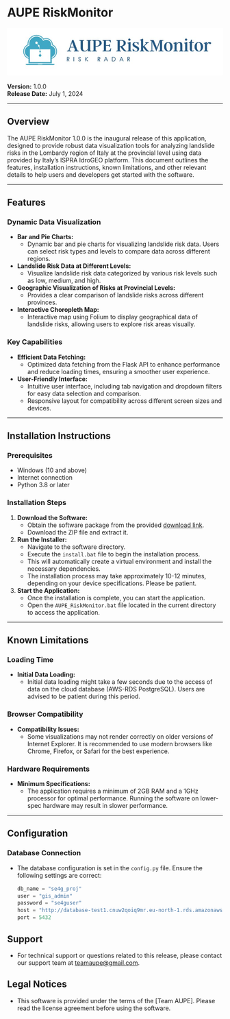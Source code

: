 # AUPE RiskMonitor

![AUPE RiskMonitor Logo](assets/logo2.jpg)

**Version:** 1.0.0  
**Release Date:** July 1, 2024

---

## Overview
The AUPE RiskMonitor 1.0.0 is the inaugural release of this application, designed to provide robust data visualization tools for analyzing landslide risks in the Lombardy region of Italy at the provincial level using data provided by Italy’s ISPRA IdroGEO platform. This document outlines the features, installation instructions, known limitations, and other relevant details to help users and developers get started with the software.

---

## Features

### Dynamic Data Visualization
- **Bar and Pie Charts:**
  - Dynamic bar and pie charts for visualizing landslide risk data. Users can select risk types and levels to compare data across different regions.
- **Landslide Risk Data at Different Levels:**
  - Visualize landslide risk data categorized by various risk levels such as low, medium, and high.
- **Geographic Visualization of Risks at Provincial Levels:**
  - Provides a clear comparison of landslide risks across different provinces.
- **Interactive Choropleth Map:**
  - Interactive map using Folium to display geographical data of landslide risks, allowing users to explore risk areas visually.

### Key Capabilities
- **Efficient Data Fetching:**
  - Optimized data fetching from the Flask API to enhance performance and reduce loading times, ensuring a smoother user experience.
- **User-Friendly Interface:**
  - Intuitive user interface, including tab navigation and dropdown filters for easy data selection and comparison.
  - Responsive layout for compatibility across different screen sizes and devices.

---

## Installation Instructions

### Prerequisites
- Windows (10 and above)
- Internet connection
- Python 3.8 or later

### Installation Steps
1. **Download the Software:**
   - Obtain the software package from the provided [download link](https://github.com/Black-Lights/AUPE.git).
   - Download the ZIP file and extract it.
2. **Run the Installer:**
   - Navigate to the software directory.
   - Execute the `install.bat` file to begin the installation process.
   - This will automatically create a virtual environment and install the necessary dependencies.
   - The installation process may take approximately 10-12 minutes, depending on your device specifications. Please be patient.
3. **Start the Application:**
   - Once the installation is complete, you can start the application.
   - Open the `AUPE_RiskMonitor.bat` file located in the current directory to access the application.

---

## Known Limitations

### Loading Time
- **Initial Data Loading:**
  - Initial data loading might take a few seconds due to the access of data on the cloud database (AWS-RDS PostgreSQL). Users are advised to be patient during this period.

### Browser Compatibility
- **Compatibility Issues:**
  - Some visualizations may not render correctly on older versions of Internet Explorer. It is recommended to use modern browsers like Chrome, Firefox, or Safari for the best experience.

### Hardware Requirements
- **Minimum Specifications:**
  - The application requires a minimum of 2GB RAM and a 1GHz processor for optimal performance. Running the software on lower-spec hardware may result in slower performance.

---

## Configuration

### Database Connection
- The database configuration is set in the `config.py` file. Ensure the following settings are correct:
  ```python
  db_name = "se4g_proj"
  user = "gis_admin"
  password = "se4guser"
  host = "http://database-test1.cnuw2qoiq9mr.eu-north-1.rds.amazonaws.com"
  port = 5432


## Support
- For technical support or questions related to this release, please contact our support team at teamaupe@gmail.com.

## Legal Notices
- This software is provided under the terms of the [Team AUPE]. Please read the license agreement before using the software.
